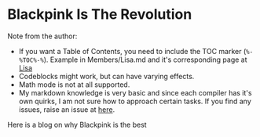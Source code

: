 <H1>Blackpink Is The Revolution</H1>
<p>Note from the author: </p>
<ul>
    <li>If you want a Table of Contents, you need to include the TOC marker (<code>%-%TOC%-%</code>). Example in Members/Lisa.md and it's corresponding page at <a href="http://127.0.0.1:8000/Members/Lisa.html">Lisa</a></li>
    <li>Codeblocks might work, but can have varying effects.</li>
    <li>Math mode is not at all supported.</li>
    <li>My markdown knowledge is very basic and since each compiler has it's own quirks, I am not sure how to approach certain tasks. If you find any issues, raise an issue at <a href="https://github.com/parapsychic/BlogOnIt/issues/new">here</a>.</li>
</ul>
<p>Here is a blog on why Blackpink is the best</p>
